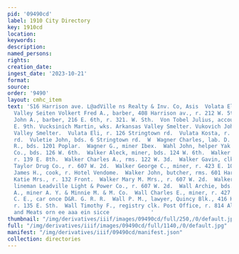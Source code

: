 ```yaml
---
pid: '09490cd'
label: 1910 City Directory
key: 1910cd
location: 
keywords: 
description: 
named_persons: 
rights: 
creation_date: 
ingest_date: '2023-10-21'
format: 
source: 
order: '9490'
layout: cmhc_item
text: 'S16 Harrison ave. L@adVille ns Realty & Inv. Co, Asis  Volata Eli, wks. eee
  Valley Seiten Volkert Fred A., barber, 408 Harrison av., r. 212 W. 5th. Volkert
  John A., barber, 216 E. 6th, r. 321. W. Sth.  Von Tobel Julius, accountant, r. 228
  E. 9th. Vucksinich Martin, wks. Arkansas Valley Smelter. Vukovich John, wks. Arkansas
  Valley Smelter.  Vulata Eli, r. 126 Stringtown rd.  Vulata Kosta, r. 126 Stringtown
  rd.  Vuletie John, bds. 6 Stringtown rd.  W  Wagner Charles, lab. D. & R. G. R.
  R., bds. 1201 Poplar.  Wagner G., miner Ibex.  Wahl John, helper Yak M. M. & T.
  Co., bds. 126 W. 6th.  Walker Aleck, miner, bds. 124 W. 6th.  Walker Catherine Mrs.,
  r. 139 E. 8th.  Walker Charles A., rms. 122 W. 3d.  Walker Gavin, clk. George E.
  Taylor Drug Co., r. 607 W. 2d.  Walker George C., miner, r. 423 E. 10th.  Walker
  James H., cook, r. Hotel Vendome.  Walker John, butcher, rms. 601 Harrison av.  Walker
  Katie Mrs., r. 132 Front.  Walker Mary M. Mrs., r. 607 W. 2d.  Walker Robert W.,
  lineman Leadville Light & Power Co., r. 607 W. 2d.  Wall Archie, bds. Brooklyn Heights.  Wall
  A., miner A. Y. & Minnie M. & M. Co.  Wall Charles E., miner, r. 427 E. 9th.  Wall
  C. E., car once D&R. G. R. R.  Wall P. M., lawyer, Quincy Blk., 416 Harrison av.,
  r. 135 E. Sth.  Wall Timothy F., registry clk. Post Office, r. 814 Alder.  Groceries
  and Meats orn ee aaa ein sicce             '
thumbnail: "/img/derivatives/iiif/images/09490cd/full/250,/0/default.jpg"
full: "/img/derivatives/iiif/images/09490cd/full/1140,/0/default.jpg"
manifest: "/img/derivatives/iiif/09490cd/manifest.json"
collection: directories
---
```

